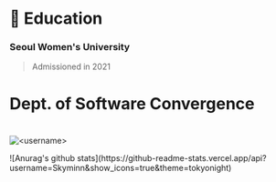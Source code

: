 # :school: Education
### Seoul Women's University 
> Admissioned in 2021
# Dept. of Software Convergence
#
<p><img align="center" src="https://github-readme-stats.vercel.app/api/top-langs?username=Skyminn&show_icons=true&locale=en&layout=compact" alt="<username>" /></p>
![Anurag's github stats](https://github-readme-stats.vercel.app/api?username=Skyminn&show_icons=true&theme=tokyonight)
